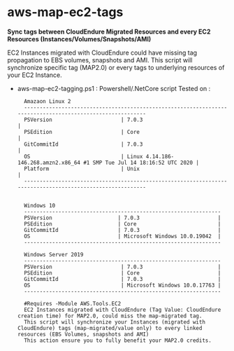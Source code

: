 # aws-map-ec2-tags
 **Sync tags between CloudEndure Migrated Resources and every EC2 Resources (Instances/Volumes/Snapshots/AMI)**


EC2 Instances migrated with CloudEndure could have missing tag propagation to EBS volumes, snapshots and AMI.
This script will synchronize specific tag (MAP2.0) or every tags to underlying resources of your EC2 Instance.


- aws-map-ec2-tagging.ps1 : 
        Powershell/.NetCore script
        Tested on : 

        Amazaon Linux 2
        ----------------------------------------------------------------------------------------------------------
        PSVersion                      | 7.0.3                                                                   |
        PSEdition                      | Core                                                                    |
        GitCommitId                    | 7.0.3                                                                   |
        OS                             | Linux 4.14.186-146.268.amzn2.x86_64 #1 SMP Tue Jul 14 18:16:52 UTC 2020 |
        Platform                       | Unix                                                                    |
        ----------------------------------------------------------------------------------------------------------


        Windows 10
        ---------------------------------------------------------------
        PSVersion                     | 7.0.3                         |
        PSEdition                     | Core                          |
        GitCommitId                   | 7.0.3                         |
        OS                            | Microsoft Windows 10.0.19042  |
        ---------------------------------------------------------------

        Windows Server 2019
        ---------------------------------------------------------------
        PSVersion                      | 7.0.3                        |
        PSEdition                      | Core                         |
        GitCommitId                    | 7.0.3                        |
        OS                             | Microsoft Windows 10.0.17763 |
        ---------------------------------------------------------------

        #Requires -Module AWS.Tools.EC2
        EC2 Instances migrated with CloudEndure (Tag Value: CloudEndure creation time) for MAP2.0, could miss the map-migrated tag.
        This script will synchronize your Instances (migrated with CloudEndure) tags (map-migrated/value only) to every linked resources (EBS Volumes, snapshots and AMI)
        This action ensure you to fully benefit your MAP2.0 credits.